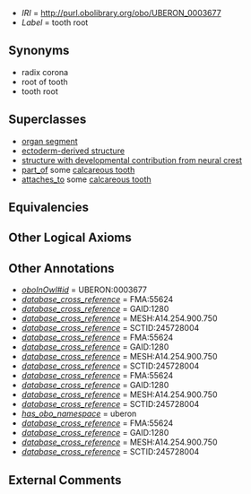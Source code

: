 * *IRI* = http://purl.obolibrary.org/obo/UBERON_0003677
 * *Label* = tooth root

## Synonyms

 * radix corona
 * root of tooth
 * tooth root

## Superclasses

 * [organ segment](../../UBERON/63/UBERON_0000063.md)
 * [ectoderm-derived structure](../../UBERON/21/UBERON_0004121.md)
 * [structure with developmental contribution from neural crest](../../UBERON/14/UBERON_0010314.md)
 * [part_of](../../BFO/50/BFO_0000050.md) some [calcareous tooth](../../UBERON/91/UBERON_0001091.md)
 * [attaches_to](../../RO/71/RO_0002371.md) some [calcareous tooth](../../UBERON/91/UBERON_0001091.md)

## Equivalencies


## Other Logical Axioms


## Other Annotations

 * *[oboInOwl#id](../../id/oboInOwl#id.md)* = UBERON:0003677
 * *[database_cross_reference](../../ef/oboInOwl#hasDbXref.md)* = FMA:55624
 * *[database_cross_reference](../../ef/oboInOwl#hasDbXref.md)* = GAID:1280
 * *[database_cross_reference](../../ef/oboInOwl#hasDbXref.md)* = MESH:A14.254.900.750
 * *[database_cross_reference](../../ef/oboInOwl#hasDbXref.md)* = SCTID:245728004
 * *[database_cross_reference](../../ef/oboInOwl#hasDbXref.md)* = FMA:55624
 * *[database_cross_reference](../../ef/oboInOwl#hasDbXref.md)* = GAID:1280
 * *[database_cross_reference](../../ef/oboInOwl#hasDbXref.md)* = MESH:A14.254.900.750
 * *[database_cross_reference](../../ef/oboInOwl#hasDbXref.md)* = SCTID:245728004
 * *[database_cross_reference](../../ef/oboInOwl#hasDbXref.md)* = FMA:55624
 * *[database_cross_reference](../../ef/oboInOwl#hasDbXref.md)* = GAID:1280
 * *[database_cross_reference](../../ef/oboInOwl#hasDbXref.md)* = MESH:A14.254.900.750
 * *[database_cross_reference](../../ef/oboInOwl#hasDbXref.md)* = SCTID:245728004
 * *[has_obo_namespace](../../ce/oboInOwl#hasOBONamespace.md)* = uberon
 * *[database_cross_reference](../../ef/oboInOwl#hasDbXref.md)* = FMA:55624
 * *[database_cross_reference](../../ef/oboInOwl#hasDbXref.md)* = GAID:1280
 * *[database_cross_reference](../../ef/oboInOwl#hasDbXref.md)* = MESH:A14.254.900.750
 * *[database_cross_reference](../../ef/oboInOwl#hasDbXref.md)* = SCTID:245728004

## External Comments

